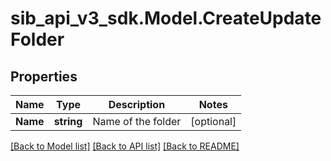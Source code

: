 # sib_api_v3_sdk.Model.CreateUpdateFolder
## Properties

Name | Type | Description | Notes
------------ | ------------- | ------------- | -------------
**Name** | **string** | Name of the folder | [optional] 

[[Back to Model list]](../README.md#documentation-for-models) [[Back to API list]](../README.md#documentation-for-api-endpoints) [[Back to README]](../README.md)

